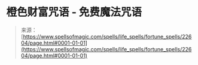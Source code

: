<!--yml

category: 未分类

date: 2024-06-12 19:06:59

-->

# 橙色财富咒语 - 免费魔法咒语

> 来源：[https://www.spellsofmagic.com/spells/life_spells/fortune_spells/22604/page.html#0001-01-01](https://www.spellsofmagic.com/spells/life_spells/fortune_spells/22604/page.html#0001-01-01)
